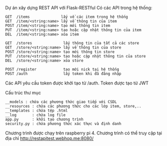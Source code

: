Dự án xây dựng REST API với Flask-RESTful
Có các API trong hệ thống:

    GET  /items              lấy về các item trong hệ thống
    GET  /item/<string:name> lấy về thông tin của item
    POST /item/<string:name> tạo mới thông tin item
    PUT  /item/<string:name> tạo hoặc cập nhật thông tin của item  
    DEL  /item/<string:name> xóa item 
    
    GET  /stores              lấy thông tin của tất cả các store
    GET  /store/<string:name> lấy về thông tin của store
    POST /store/<string:name> tạo mới thông tin store 
    PUT  /store/<string:name> tạo hoặc cập nhật thông tin của store
    DEL  /store/<string:name> xóa store

    POST /register            tạo mới nick tại hệ thống
    POST /auth                lấy token khi đã đăng nhập

Các API yêu cầu token được khởi tạo từ /auth. Token được tạo từ JWT

Cấu trúc thư mục

    __models : chứa các phương thức giao tiếp với CSDL
    __resources : chứa các phương thức cho các lớp item, store,..
    __templates : chứa tệp .html
    __log       : chứa log file
    app.py      : khởi tạo chương trình
    security.py : chứa phương thức xác thực và định danh

Chương trình được chạy trên raspberry pi 4.
Chương trình có thể truy cập tại địa chỉ http://restapitest.webhop.me:8080/



